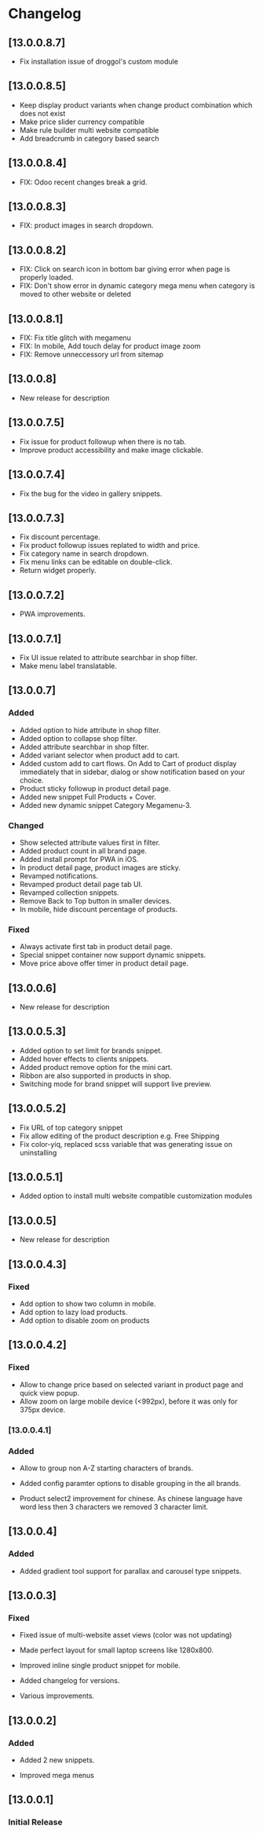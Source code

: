 # Changelog

## [13.0.0.8.7]
- Fix installation issue of droggol's custom module

## [13.0.0.8.5]
- Keep display product variants when change product combination which does not exist
- Make price slider currency compatible
- Make rule builder multi website compatible
- Add breadcrumb in category based search

## [13.0.0.8.4]
- FIX: Odoo recent changes break a grid.
## [13.0.0.8.3]
- FIX: product images in search dropdown.
## [13.0.0.8.2]
- FIX: Click on search icon in bottom bar giving error when page is properly loaded.
- FIX: Don't show error in dynamic category mega menu when category is moved to other website or deleted

## [13.0.0.8.1]
- FIX: Fix title glitch with megamenu
- FIX: In mobile, Add touch delay for product image zoom
- FIX: Remove unneccessory url from sitemap

## [13.0.0.8]
- New release for description

## [13.0.0.7.5]
- Fix issue for product followup when there is no tab.
- Improve product accessibility and make image clickable.

## [13.0.0.7.4]
- Fix the bug for the video in gallery snippets.

## [13.0.0.7.3]
- Fix discount percentage.
- Fix product followup issues replated to width and price.
- Fix category name in search dropdown.
- Fix menu links can be editable on double-click.
- Return widget properly.

## [13.0.0.7.2]
- PWA improvements.

## [13.0.0.7.1]
- Fix UI issue related to attribute searchbar in shop filter.
- Make menu label translatable.

## [13.0.0.7]
### Added
- Added option to hide attribute in shop filter.
- Added option to collapse shop filter.
- Added attribute searchbar in shop filter.
- Added variant selector when product add to cart.
- Added custom add to cart flows. On Add to Cart of product display immediately that in sidebar, dialog or show notification based on your choice.
- Product sticky followup in product detail page.
- Added new snippet Full Products + Cover.
- Added new dynamic snippet Category Megamenu-3.

### Changed
- Show selected attribute values first in filter.
- Added product count in all brand page.
- Added install prompt for PWA in iOS.
- In product detail page, product images are sticky.
- Revamped notifications.
- Revamped product detail page tab UI.
- Revamped collection snippets.
- Remove Back to Top button in smaller devices.
- In mobile, hide discount percentage of products.

### Fixed
- Always activate first tab in product detail page.
- Special snippet container now support dynamic snippets.
- Move price above offer timer in product detail page.


## [13.0.0.6]
- New release for description

## [13.0.0.5.3]
- Added option to set limit for brands snippet.
- Added hover effects to clients snippets.
- Added product remove option for the mini cart.
- Ribbon are also supported in products in shop.
- Switching mode for brand snippet will support live preview.
## [13.0.0.5.2]
- Fix URL of top category snippet
- Fix allow editing of the product description e.g. Free Shipping
- Fix color-yiq, replaced scss variable that was generating issue on uninstalling

## [13.0.0.5.1]
- Added option to install multi website compatible customization modules

## [13.0.0.5]
- New release for description

## [13.0.0.4.3]
### Fixed

- Add option to show two column in mobile.
- Add option to lazy load products.
- Add option to disable zoom on products

## [13.0.0.4.2]
### Fixed

- Allow to change price based on selected variant in product page and quick view popup.
- Allow zoom on large mobile device (<992px), before it was only for 375px device.

### [13.0.0.4.1]
### Added

- Allow to group non A-Z starting characters of brands.

- Added config paramter options to disable grouping in the all brands.

- Product select2 improvement for chinese. As chinese language have word less then 3 characters we removed 3 character limit.

## [13.0.0.4]
### Added

- Added gradient tool support for parallax and carousel type snippets.

## [13.0.0.3]

### Fixed

- Fixed issue of multi-website asset views (color was not updating)

- Made perfect layout for small laptop screens like 1280x800.

- Improved inline single product snippet for mobile.

- Added changelog for versions.

- Various improvements.

## [13.0.0.2]

### Added

- Added 2 new snippets.

- Improved mega menus

## [13.0.0.1]

### Initial Release
